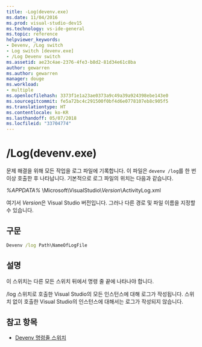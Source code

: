 ```yaml
---
title: -Log(devenv.exe)
ms.date: 11/04/2016
ms.prod: visual-studio-dev15
ms.technology: vs-ide-general
ms.topic: reference
helpviewer_keywords:
- Devenv, /Log switch
- Log switch [devenv.exe]
- /Log Devenv switch
ms.assetid: ae23c4ae-2376-4fe3-b8d2-81d34e61c8ba
author: gewarren
ms.author: gewarren
manager: douge
ms.workload:
- multiple
ms.openlocfilehash: 3373f1e1a23ae0373a9c49a39a924398ebe143e0
ms.sourcegitcommit: fe5a72bc4c291500f0bf4d6e0778107eb8c905f5
ms.translationtype: HT
ms.contentlocale: ko-KR
ms.lasthandoff: 05/07/2018
ms.locfileid: "33704774"
---
```

# <a name="log-devenvexe"></a>/Log(devenv.exe)
문제 해결을 위해 모든 작업을 로그 파일에 기록합니다. 이 파일은 `devenv /log`를 한 번 이상 호출한 후 나타납니다. 기본적으로 로그 파일의 위치는 다음과 같습니다.

 *%APPDATA%* \Microsoft\VisualStudio\\*Version*\ActivityLog.xml

 여기서 *Version*은 Visual Studio 버전입니다. 그러나 다른 경로 및 파일 이름을 지정할 수 있습니다.

## <a name="syntax"></a>구문

```cmd
Devenv /log Path\NameOfLogFile
```

## <a name="remarks"></a>설명
 이 스위치는 다른 모든 스위치 뒤에서 명령 줄 끝에 나타나야 합니다.

 /log 스위치로 호출한 Visual Studio의 모든 인스턴스에 대해 로그가 작성됩니다. 스위치 없이 호출한 Visual Studio의 인스턴스에 대해서는 로그가 작성되지 않습니다.

## <a name="see-also"></a>참고 항목

- [Devenv 명령줄 스위치](../../ide/reference/devenv-command-line-switches.md)
